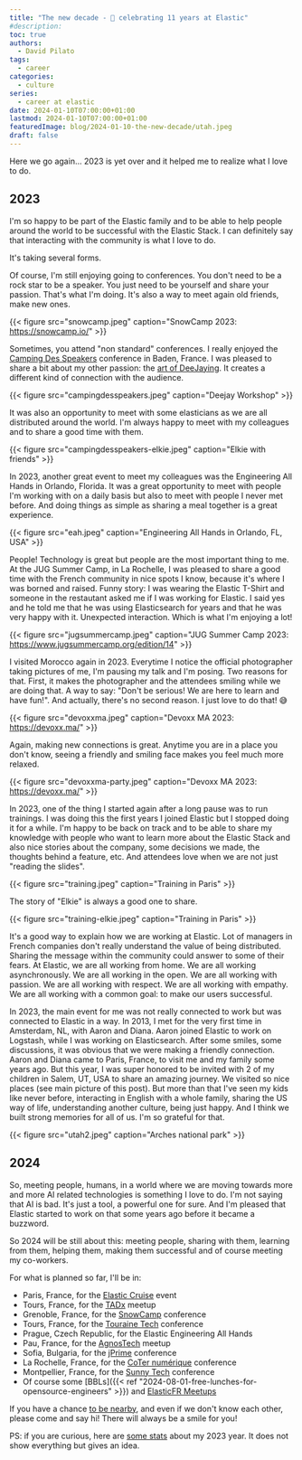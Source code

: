 ```yaml
---
title: "The new decade - 🎉 celebrating 11 years at Elastic"
#description: 
toc: true
authors:
  - David Pilato
tags:
  - career
categories:
  - culture
series:
  - career at elastic
date: 2024-01-10T07:00:00+01:00
lastmod: 2024-01-10T07:00:00+01:00
featuredImage: blog/2024-01-10-the-new-decade/utah.jpeg
draft: false
---
```


Here we go again... 2023 is yet over and it helped me to realize what I love to do.

## 2023

I'm so happy to be part of the Elastic family and to be able to help people around the world to be successful with the Elastic Stack. I can definitely say that interacting with the community is what I love to do.

It's taking several forms.

Of course, I'm still enjoying going to conferences. You don't need to be a rock star to be a speaker. You just need to be yourself and share your passion. That's what I'm doing. It's also a way to meet again old friends, make new ones.

{{< figure src="snowcamp.jpeg" caption="SnowCamp 2023: <https://snowcamp.io/>" >}}

Sometimes, you attend "non standard" conferences. I really enjoyed the [Camping Des Speakers](https://camping-speakers.fr/) conference in Baden, France. I was pleased to share a bit about my other passion: the [art of DeeJaying](http://djdadoo.pilato.fr/). It creates a different kind of connection with the audience.

{{< figure src="campingdesspeakers.jpeg" caption="Deejay Workshop" >}}

It was also an opportunity to meet with some elasticians as we are all distributed around the world. I'm always happy to meet with my colleagues and to share a good time with them.

{{< figure src="campingdesspeakers-elkie.jpeg" caption="Elkie with friends" >}}

In 2023, another great event to meet my colleagues was the Engineering All Hands in Orlando, Florida. It was a great opportunity to meet with people I'm working with on a daily basis but also to meet with people I never met before. And doing things as simple as sharing a meal together is a great experience.

{{< figure src="eah.jpeg" caption="Engineering All Hands in Orlando, FL, USA" >}}

People! Technology is great but people are the most important thing to me. At the JUG Summer Camp, in La Rochelle, I was pleased to share a good time with the French community in nice spots I know, because it's where I was borned and raised. Funny story: I was wearing the Elastic T-Shirt and someone in the restautant asked me if I was working for Elastic. I said yes and he told me that he was using Elasticsearch for years and that he was very happy with it. Unexpected interaction. Which is what I'm enjoying a lot!

{{< figure src="jugsummercamp.jpeg" caption="JUG Summer Camp 2023: <https://www.jugsummercamp.org/edition/14>" >}}

I visited Morocco again in 2023. Everytime I notice the official photographer taking pictures of me, I'm pausing my talk and I'm posing. Two reasons for that. First, it makes the photographer and the attendees smiling while we are doing that. A way to say: "Don't be serious! We are here to learn and have fun!". And actually, there's no second reason. I just love to do that! 😅

{{< figure src="devoxxma.jpeg" caption="Devoxx MA 2023: <https://devoxx.ma/>" >}}

Again, making new connections is great. Anytime you are in a place you don't know, seeing a friendly and smiling face makes you feel much more relaxed.

{{< figure src="devoxxma-party.jpeg" caption="Devoxx MA 2023: <https://devoxx.ma/>" >}}

In 2023, one of the thing I started again after a long pause was to run trainings. I was doing this the first years I joined Elastic but I stopped doing it for a while. I'm happy to be back on track and to be able to share my knowledge with people who want to learn more about the Elastic Stack and also nice stories about the company, some decisions we made, the thoughts behind a feature, etc. And attendees love when we are not just "reading the slides".

{{< figure src="training.jpeg" caption="Training in Paris" >}}

The story of "Elkie" is always a good one to share.

{{< figure src="training-elkie.jpeg" caption="Training in Paris" >}}

It's a good way to explain how we are working at Elastic. Lot of managers in French companies don't really understand the value of being distributed. Sharing the message within the community could answer to some of their fears. At Elastic, we are all working from home. We are all working asynchronously. We are all working in the open. We are all working with passion. We are all working with respect. We are all working with empathy. We are all working with a common goal: to make our users successful.

In 2023, the main event for me was not really connected to work but was connected to Elastic in a way. In 2013, I met for the very first time in Amsterdam, NL, with Aaron and Diana. Aaron joined Elastic to work on Logstash, while I was working on Elasticsearch. After some smiles, some discussions, it was obvious that we were making a friendly connection. Aaron and Diana came to Paris, France, to visit me and my family some years ago. But this year, I was super honored to be invited with 2 of my children in Salem, UT, USA to share an amazing journey. We visited so nice places (see main picture of this post). But more than that I've seen my kids like never before, interacting in English with a whole family, sharing the US way of life, understanding another culture, being just happy. And I think we built strong memories for all of us. I'm so grateful for that.

{{< figure src="utah2.jpeg" caption="Arches national park" >}}

## 2024

So, meeting people, humans, in a world where we are moving towards more and more AI related technologies is something I love to do. I'm not saying that AI is bad. It's just a tool, a powerful one for sure. And I'm pleased that Elastic started to work on that some years ago before it became a buzzword.

So 2024 will be still about this: meeting people, sharing with them, learning from them, helping them, making them successful and of course meeting my co-workers.

For what is planned so far, I'll be in:

* Paris, France, for the [Elastic Cruise](https://events.elastic.co/2024-01-11-rservezvotreplaceelasticrencon) event
* Tours, France, for the [TADx](https://www.tadx.fr/2024-01-23-44-eme-event) meetup
* Grenoble, France, for the [SnowCamp](https://snowcamp.io/) conference
* Tours, France, for the [Touraine Tech](https://touraine.tech/) conference
* Prague, Czech Republic, for the Elastic Engineering All Hands
* Pau, France, for the [AgnosTech](https://www.meetup.com/agnostech-pau/) meetup
* Sofia, Bulgaria, for the [jPrime](https://jprime.io/) conference
* La Rochelle, France, for the [CoTer numérique](https://coter-numerique.org/) conference
* Montpellier, France, for the [Sunny Tech](https://sunny-tech.io/) conference
* Of course some [BBLs]({{< ref "2024-08-01-free-lunches-for-opensource-engineers" >}}) and [ElasticFR Meetups](https://www.meetup.com/ElasticFR/)

If you have a chance [to be nearby](https://speaker.pilato.fr/), and even if we don't know each other, please come and say hi! There will always be a smile for you!

PS: if you are curious, here are [some stats](stats.png) about my 2023 year. It does not show everything but gives an idea.
